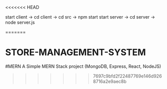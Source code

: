 <<<<<<< HEAD

start client -> cd client
             -> cd src
             -> npm start
start server -> cd server
             -> node server.js
             
=======
# STORE-MANAGEMENT-SYSTEM
#MERN
A Simple MERN Stack project (MongoDB, Express, React, NodeJS)
>>>>>>> 7697c9bfd2f22487769e146d9268716a2e9aec8b
